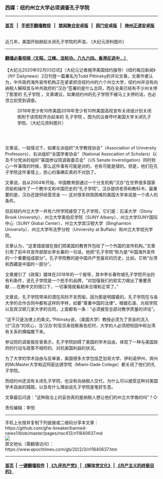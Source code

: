 ### 西媒：纽约州立大学必须调查孔子学院
------------------------

#### [首页](https://github.com/gfw-breaker/banned-news1/blob/master/README.md) &nbsp;&nbsp;|&nbsp;&nbsp; [手把手翻墙教程](https://github.com/gfw-breaker/guides/wiki) &nbsp;&nbsp;|&nbsp;&nbsp; [禁闻聚合安卓版](https://github.com/gfw-breaker/bn-android) &nbsp;&nbsp;|&nbsp;&nbsp; [网门安卓版](https://github.com/oGate2/oGate) &nbsp;&nbsp;|&nbsp;&nbsp; [神州正道安卓版](https://github.com/SzzdOgate/update) 



<div><img alt="" class="aligncenter wp-post-image" src="https://i.epochtimes.com/assets/uploads/2020/02/8ce0289beab4ad40b6974390f7396826-600x400.jpg"/>
<div class="red16 caption">
 <p>
  近几年，美国开始掀起关闭孔子学院的声浪。 (大纪元资料图片)
 </p>
</div>
</div><hr/>

#### [翻墙必看视频（文昭、江峰、法轮功、八九六四、香港反送中...）](https://github.com/gfw-breaker/banned-news1/blob/master/pages/link3.md)

<div><p>
 【大纪元2020年02月03日讯】（大纪元记者施萍美国纽约报导）《纽约每日新闻》（NY Dailynews）2日刊登一篇署名为Todd Pittinsky的评论文章。文章作者认为，中共政府海外宣传机构正在紧紧抓住纽约州的六个州立大学，纽约州并没有向纳税人解释其与中共政府的“汉办”签署的是什么合同，而在全美已经有不少州关停了那里的
 <ok href="https://www.epochtimes.com/gb/tag/%E5%AD%94%E5%AD%90%E5%AD%A6%E9%99%A2.html">
  孔子学院
 </ok>
 。文章建议，如果纽约州的孔子学院不被马上关停的话，也必须立刻受到调查。
</p>
<figure class="wp-caption aligncenter" id="attachment_11840640" style="width: 450px">
 <ok href="http://i.epochtimes.com/assets/uploads/2020/02/7c733090ca97ee1fd65e9d0ee51e9853.jpg">
  <img alt="" class="size-medium wp-image-11840640" src="http://i.epochtimes.com/assets/uploads/2020/02/7c733090ca97ee1fd65e9d0ee51e9853-450x253.jpg"/>
 </ok>
 <br/><figcaption class="wp-caption-text">
  2018年至少有10所美国2018年至少有10所美国高校宣布关闭或计划关闭依附于该院校开办起来的
  <ok href="https://www.epochtimes.com/gb/tag/%E5%AD%94%E5%AD%90%E5%AD%A6%E9%99%A2.html">
   孔子学院
  </ok>
  。图为抗议者呼吁美国大学关闭孔子学院。（大纪元资料图片）
 </figcaption><br/>
</figure><br/>
<p>
 文章说，一般情况下，如果左派组织“大学教授协会”（Association of University Professors）、右派组织“全国学者协会”（National Assocaition of Scholars）以及不分党派的组织“美国参议院调查委员会”（US Senate Inverstigation）同时担心一件事情的时候，那么这件事有可能是对的，也有可能是错的。但是，他们在孔子学院这件事情上，担心的事确实真的不对劲了。
</p>
<p>
 文章说，自从2004年开始，中国教育部通过一个分支机构“汉办”在世界很多国家资助和操作了一个教中文和中国历史的“孔子学院”。汉办提供老师和教科书，最重要的是，汉办还提供经营资金 ── 这对很多财政困难的美国大学来说是一个诱人的条件。
</p>
<p>
 目前纽约州立大学一共有六所学院接受了孔子学院，它们是：石溪大学（Stony Brook University）、州立大学奥伯尼学院（SUNY Albany）、州立大学SUNY国际中心（SUNY Global Center）、州立大学宾汉顿大学（Binghamton University）、州立大学布法罗分校（University at Buffalo）和州立大学视光学院。
</p>
<p>
 文章认为，“这里错就错在我们把美国的教育外包给了一个外国的宣传机构。”文章引用了前中共宣传部部长李长春的一句话，他把“孔子学院”称为是“中国海外宣传的一个重要组成部分”。孔子学院教的是中国共产党喜欢的历史，比如，它称“台湾和西藏是中国的一部分”。
</p>
<p>
 文章援引了《政客》媒体在2018年的一个报导，其中李长春吹嘘孔子学院开出的有利条件，说孔子学院是一个抢手的品牌，“对加强我们的软实力做出了重要贡献……在教中文的借口下，一切事情就看起来合理和正常了。”
</p>
<p>
 文章说，孔子学院带来的潜在风险不言而喻，因为那是明摆着的。孔子学院在与各大学的合作合同中都有这样的字样，如要“尊重中国的法律”。根据石溪、光视学院以及宾汉顿几家大学的合同，上面都有一条：“必须接受总部对教学质量的评估”。
</p>
<p>
 “这不只是法律上的条文。”Pittinsky说，（美国大学）教授必须为了资金的流入讨“汉办”的欢心，当‘汉办’的官员来视察奥伯尼时，大学的人必须把校园中和台湾有关系的横幅撤下来。
</p>
<p>
 参议院的调查报告曾表示，孔子学院妨碍了美国的学术自由，体现了一种与美国政府的行动与政策不相符的、对抗美国利益的状况。
</p>
<p>
 为了大学的学术自由与反审查，美国很多大学包括芝加哥大学、伊利诺伊州、宾州的McMaster大学和迈阿密达德学院（Miami-Dade College）都关闭了他们的孔子学院。
</p>
<p>
 而纽约州还没有关闭孔子学院，也没有向纳税人交代，为什么可以接受这种对美国学术自由的践踏，以及有什么理由说孔子学院是笔好生意。
</p>
<p>
 文章最后问道：“这种政治上的妥协真的是纳税人想让他们的州立大学做的吗”？◇
</p>
<p>
 责任编辑：李悦
</p>
</div>
<hr/>
手机上长按并复制下列链接或二维码分享本文章：<br/>
https://github.com/gfw-breaker/banned-news1/blob/master/pages/nsc412/n11840637.md <br/>
<a href='https://github.com/gfw-breaker/banned-news1/blob/master/pages/nsc412/n11840637.md'><img src='https://github.com/gfw-breaker/banned-news1/blob/master/pages/nsc412/n11840637.md.png'/></a> <br/>
原文地址（需翻墙访问）：https://www.epochtimes.com/gb/20/2/3/n11840637.htm


------------------------
#### [首页](https://github.com/gfw-breaker/banned-news1/blob/master/README.md) &nbsp;|&nbsp; [一键翻墙软件](https://github.com/gfw-breaker/nogfw/blob/master/README.md) &nbsp;| [《九评共产党》](https://github.com/gfw-breaker/9ping.md/blob/master/README.md#九评之一评共产党是什么) | [《解体党文化》](https://github.com/gfw-breaker/jtdwh.md/blob/master/README.md) | [《共产主义的终极目的》](https://github.com/gfw-breaker/gczydzjmd.md/blob/master/README.md)


<img src='http://gfw-breaker.win/banned-news/pages/nsc412/n11840637.md' width='0px' height='0px'/>